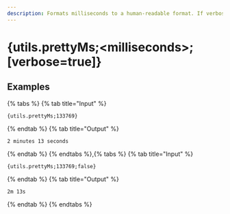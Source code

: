 ```yaml
---
description: Formats milliseconds to a human-readable format. If verbose is true, it will use long names instead of short names, like "minutes" instead of "m".
---
```

# {utils.prettyMs;&lt;milliseconds>;[verbose=true]}
## Examples
{% tabs %}
{% tab title="Input" %}
```text
{utils.prettyMs;133769}
```
{% endtab %}
{% tab title="Output" %}
```text
2 minutes 13 seconds
```
{% endtab %}
{% endtabs %},{% tabs %}
{% tab title="Input" %}
```text
{utils.prettyMs;133769;false}
```
{% endtab %}
{% tab title="Output" %}
```text
2m 13s
```
{% endtab %}
{% endtabs %}